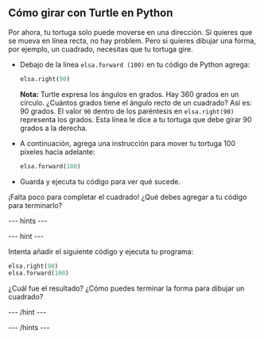 ## Cómo girar con Turtle en Python

Por ahora, tu tortuga solo puede moverse en una dirección. Si quieres que se mueva en línea recta, no hay problem. Pero si quieres dibujar una forma, por ejemplo, un cuadrado, necesitas que tu tortuga gire.

- Debajo de la línea ` elsa.forward (100) ` en tu código de Python agrega:
    
    ```python
    elsa.right(90)
    ```
    
    **Nota:** Turtle expresa los ángulos en grados. Hay 360 grados en un círculo. ¿Cuántos grados tiene el ángulo recto de un cuadrado? Así es: 90 grados. El valor `90` dentro de los paréntesis en `elsa.right(90)` representa los grados. Esta línea le dice a tu tortuga que debe girar 90 grados a la derecha.

- A continuación, agrega una instrucción para mover tu tortuga 100 píxeles hacia adelante:
    
    ```python
    elsa.forward(100)
    ```

- Guarda y ejecuta tu código para ver qué sucede.

¡Falta poco para completar el cuadrado! ¿Qué debes agregar a tu código para terminarlo?

\--- hints \---

\--- hint \---

Intenta añadir el siguiente código y ejecuta tu programa:

```python
elsa.right(90)
elsa.forward(100)
```

¿Cuál fue el resultado? ¿Cómo puedes terminar la forma para dibujar un cuadrado?

\--- /hint \---

\--- /hints \---